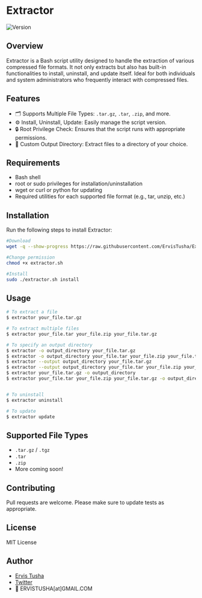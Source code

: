 # Extractor

![Version](https://img.shields.io/badge/version-1.0.1-blue)

## Overview

Extractor is a Bash script utility designed to handle the extraction of various compressed file formats. It not only extracts but also has built-in functionalities to install, uninstall, and update itself. Ideal for both individuals and system administrators who frequently interact with compressed files.

## Features

- 🗂 Supports Multiple File Types: `.tar.gz`, `.tar`, `.zip`, and more.
- ⚙️ Install, Uninstall, Update: Easily manage the script version.
- 🔒 Root Privilege Check: Ensures that the script runs with appropriate permissions.
- 📂 Custom Output Directory: Extract files to a directory of your choice.

## Requirements

- Bash shell
- root or sudo privileges for installation/uninstallation
- wget or curl or python for updating
- Required utilities for each supported file format (e.g., tar, unzip, etc.)

## Installation

Run the following steps to install Extractor:

```bash
#Download
wget -q --show-progress https://raw.githubusercontent.com/ErvisTusha/Extractor/main/extractor.sh -O ./extractor.sh

#Change permission
chmod +x extractor.sh

#Install
sudo ./extractor.sh install
```

## Usage

```bash
# To extract a file
$ extractor your_file.tar.gz

# To extract multiple files
$ extractor your_file.tar your_file.zip your_file.tar.gz

# To specify an output directory
$ extractor -o output_directory your_file.tar.gz
$ extractor -o output_directory your_file.tar your_file.zip your_file.tar.gz
$ extractor --output output_directory your_file.tar.gz
$ extractor --output output_directory your_file.tar your_file.zip your_file.tar.gz
$ extractor your_file.tar.gz -o output_directory
$ extractor your_file.tar your_file.zip your_file.tar.gz -o output_directory


# To uninstall
$ extractor uninstall

# To update
$ extractor update
```

## Supported File Types

- `.tar.gz` / `.tgz`
- `.tar`
- `.zip`
- More coming soon!

## Contributing

Pull requests are welcome. Please make sure to update tests as appropriate.

## License

MIT License


## Author

- [Ervis Tusha](https://github.com/ErvisTusha)
- [Twitter](https://X.com/ET)
- 📧 ERVISTUSHA[at]GMAIL.COM
